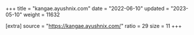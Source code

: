 +++
title = "kangae.ayushnix.com"
date = "2022-06-10"
updated = "2023-05-10"
weight = 11632

[extra]
source = "https://kangae.ayushnix.com/"
ratio = 29
size = 11
+++
